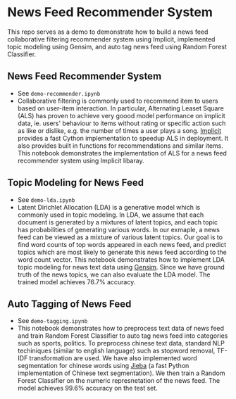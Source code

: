 # News Feed Recommender System

This repo serves as a demo to demonstrate how to build a news feed collaborative filtering recommender system using Implicit, implemented topic modeling using Gensim, and auto tag news feed using Random Forest Classifier. 

## News Feed Recommender System

* See `demo-recommender.ipynb`
* Collaborative filtering is commonly used to recommend item to users based on user-item interaction. In particular, Alternating Leaset Square (ALS) has proven to achieve very goood model performance on implicit data, ie. users' behaviour to items without rating or specific action such as like or dislike, e.g. the number of times a user plays a song. [Implicit](https://github.com/benfred/implicit) provides a fast Cython implementation to speedup ALS in deployment. It also provides built in functions for recommendations and similar items. This notebook demonstrates the implementation of ALS for a news feed recommender system using Implicit libaray.

## Topic Modeling for News Feed

* See `demo-lda.ipynb`
*  Latent Dirichlet Allocation (LDA) is a generative model which is commonly used in topic modeling. In LDA, we assume that each document is generated by a mixtures of latent topics, and each topic has probabilities of generating various words. In our exmaple, a news feed can be viewed as a mixture of various latent topics. Our goal is to find word counts of top words appeared in each news feed, and predict topics which are most likely to generate this news feed according to the word count vector. This notebook demonstrates how to implement LDA topic modeling for news text data using [Gensim](https://radimrehurek.com/gensim/index.html). Since we have ground truth of the news topics, we can also evaluate the LDA model. The trained model achieves 76.7% accuracy.


## Auto Tagging of News Feed

* See `demo-tagging.ipynb`
* This notebook demonstrates how to preprocess text data of news feed and train Random Forest Classifier to auto tag news feed into categories such as sports, politics. To preprocess chinese text data, standard NLP techiniques (similar to english language) such as stopword removal, TF-IDF transformation are used. We have also implemented word segmentation for chinese words using [Jieba](https://github.com/fxsjy/jieba) (a fast Python implementation of Chinese text segmentation). We then train a Random Forest Classifier on the numeric represnetation of the news feed. The model achieves 99.6% accuracy on the test set.